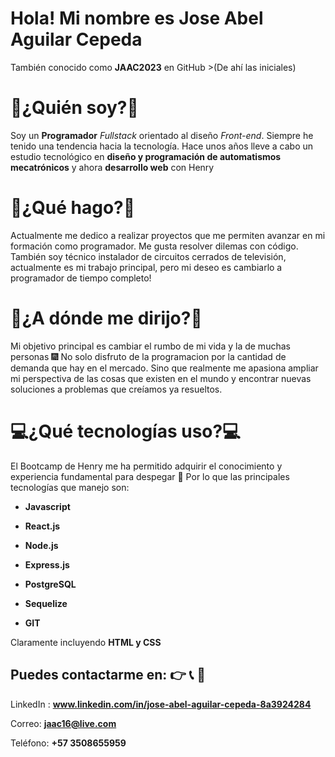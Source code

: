 # Hola! Mi nombre es Jose Abel Aguilar Cepeda
También conocido como **JAAC2023** en GitHub >(De ahí las iniciales) 

# **📑¿Quién soy?📑**

Soy un **Programador** *Fullstack* orientado al diseño *Front-end*. 
Siempre he tenido una tendencia hacia la tecnología. Hace unos años lleve a cabo un estudio tecnológico en **diseño y programación de automatismos mecatrónicos** y ahora **desarrollo web** con Henry 

  
# **📌¿Qué hago?📌**

Actualmente me dedico a realizar proyectos que me permiten avanzar en mi formación como programador. Me gusta resolver dilemas con código. 
También soy técnico instalador de circuitos cerrados de televisión, actualmente es mi trabajo principal, pero mi deseo es cambiarlo a programador de tiempo completo! 

  

# **🚀¿A dónde me dirijo?🚀**

Mi objetivo principal es cambiar el rumbo de mi vida y la de muchas personas 🎆 
No solo disfruto de la programacion por la cantidad de demanda que hay en el mercado. Sino que realmente me apasiona ampliar mi perspectiva de las cosas que existen en el mundo y encontrar nuevas soluciones a problemas que creíamos ya resueltos. 


# **💻¿Qué tecnologías uso?💻**

El Bootcamp de Henry me ha permitido adquirir el conocimiento y experiencia fundamental para despegar 🚀 Por lo que las principales tecnologías que manejo son: 

* **Javascript**

* **React.js**

* **Node.js** 

* **Express.js** 

* **PostgreSQL** 

* **Sequelize** 

* **GIT** 

Claramente incluyendo **HTML y CSS**

 

## Puedes contactarme en: 👉 📞 📧

LinkedIn : **www.linkedin.com/in/jose-abel-aguilar-cepeda-8a3924284**

Correo: **jaac16@live.com**

Teléfono: **+57 3508655959**
